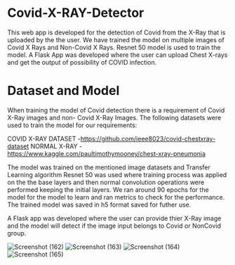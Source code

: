 # Covid-X-RAY-Detector

This web app is developed for the detection of Covid from the X-Ray that is uploaded by the  the user. We have trained the model on multiple
images of Covid X Rays and Non-Covid X Rays. Resnet 50 model is used to train the model. A Flask App was developed where the user can upload Chest X-rays and get the output of possibility of COVID infection.

# Dataset and Model
When training the model of Covid detection there is a requirement of Covid  X-Ray images and non- Covid X-Ray Images.
The following datasets were used to train the model for our requirements:

COVID X-RAY DATASET -https://github.com/ieee8023/covid-chestxray-dataset
NORMAL X-RAY - https://www.kaggle.com/paultimothymooney/chest-xray-pneumonia

The model was trained on the mentioned image datasets and  Transfer Learning algorithm Resnet 50 was used where training process was applied on the the base layers and then normal convolution operations were performed keeping the initial layers.
We ran around 90 epochs for the model for the model to learn and ran metrics to check for the performance.
The trained  model was  saved in h5 format saved for futher use.

A Flask app was developed where the user can provide thier X-Ray image and the model will detect if the image input belongs to Covid or NonCovid group.

![Screenshot (162)](https://user-images.githubusercontent.com/76935226/148753898-dbeb483f-680b-4cd1-a2d3-c1ec96257ea7.png)
![Screenshot (163)](https://user-images.githubusercontent.com/76935226/148753914-d10af011-f637-41e2-a392-3cc1b43ca3f1.png)
![Screenshot (164)](https://user-images.githubusercontent.com/76935226/148753923-8c53581e-f830-40f1-a815-1bd086702c54.png)
![Screenshot (165)](https://user-images.githubusercontent.com/76935226/148753853-93c201e3-5022-44ff-bac2-879fab731acf.png)
